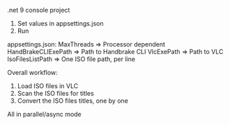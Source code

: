 .net 9 console project
1. Set values in appsettings.json
2. Run

appsettings.json:
MaxThreads => Processor dependent
HandBrakeCLIExePath => Path to Handbrake CLI
VlcExePath => Path to VLC
IsoFilesListPath => One ISO file path, per line

Overall workflow:
1. Load ISO files in VLC
2. Scan the ISO files for titles
3. Convert the ISO files titles, one by one

All in parallel/async mode
